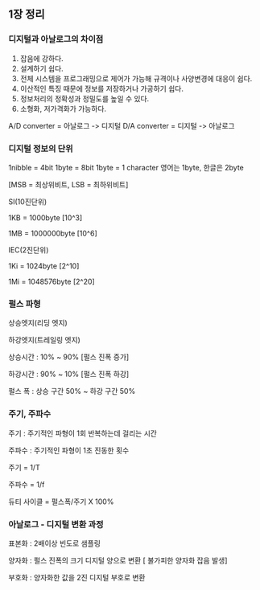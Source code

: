 ## 1장 정리

### 디지털과 아날로그의 차이점

1. 잡음에 강하다.
2. 설계하기 쉽다.
3. 전체 시스템을 프로그래밍으로 제어가 가능해 규격이나 사양변경에 대응이 쉽다.
4. 이산적인 특징 때문에 정보를 저장하거나 가공하기 쉽다.
5. 정보처리의 정확성과 정밀도를 높일 수 있다.
6. 소형화, 저가격화가 가능하다.

A/D converter = 아날로그 -> 디지털
D/A converter = 디지털 -> 아날로그

### 디지털 정보의 단위
1nibble = 4bit
1byte   = 8bit
1byte   = 1 character
영어는 1byte, 한글은 2byte

[MSB = 최상위비트, LSB = 최하위비트]


SI(10진단위)

1KB = 1000byte    [10^3]

1MB = 1000000byte [10^6]

IEC(2진단위)

1Ki = 1024byte    [2^10]

1Mi = 1048576byte [2^20]

### 펄스 파형

상승엣지(리딩 엣지)

하강엣지(트레일링 엣지)

상승시간 : 10% ~ 90%  [펄스 진폭 증가]

하강시간 : 90% ~ 10%  [펄스 진폭 하강]

펄스 폭 : 상승 구간 50% ~ 하강 구간 50% 

### 주기, 주파수

주기 : 주기적인 파형이 1회 반복하는데 걸리는 시간

주파수 : 주기적인 파형이 1초 진동한 횟수

주기 = 1/T

주파수 = 1/f

듀티 사이클 = 펄스폭/주기 X 100%

### 아날로그 - 디지털 변환 과정

표본화 : 2배이상 빈도로 샘플링 

양자화 : 펄스 진폭의 크기 디지털 양으로 변환 [ 불가피한 양자화 잡음 발생]

부호화 : 양자화한 값을 2진 디지털 부호로 변환



